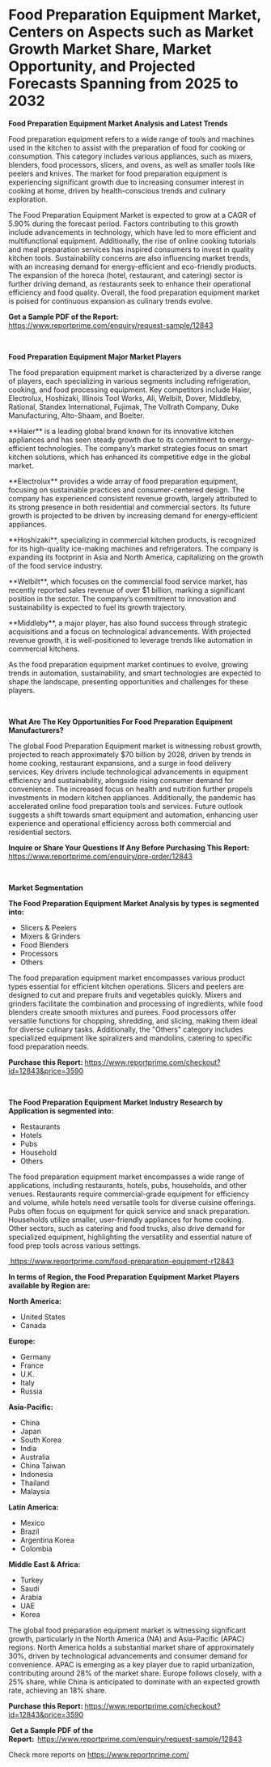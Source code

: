 <p><h1>Food Preparation Equipment Market, Centers on Aspects such as Market Growth Market Share, Market Opportunity, and Projected Forecasts Spanning from 2025 to 2032</h1></p><p><strong>Food Preparation Equipment Market Analysis and Latest Trends</strong></p>
<p><p>Food preparation equipment refers to a wide range of tools and machines used in the kitchen to assist with the preparation of food for cooking or consumption. This category includes various appliances, such as mixers, blenders, food processors, slicers, and ovens, as well as smaller tools like peelers and knives. The market for food preparation equipment is experiencing significant growth due to increasing consumer interest in cooking at home, driven by health-conscious trends and culinary exploration.</p><p>The Food Preparation Equipment Market is expected to grow at a CAGR of 5.90% during the forecast period. Factors contributing to this growth include advancements in technology, which have led to more efficient and multifunctional equipment. Additionally, the rise of online cooking tutorials and meal preparation services has inspired consumers to invest in quality kitchen tools. Sustainability concerns are also influencing market trends, with an increasing demand for energy-efficient and eco-friendly products. The expansion of the horeca (hotel, restaurant, and catering) sector is further driving demand, as restaurants seek to enhance their operational efficiency and food quality. Overall, the food preparation equipment market is poised for continuous expansion as culinary trends evolve.</p></p>
<p><strong>Get a Sample PDF of the Report:&nbsp;</strong> <a href="https://www.reportprime.com/enquiry/request-sample/12843?utm_campaign=3495&utm_medium=2&utm_source=Github&utm_content=ia&utm_term=19032025&utm_id=food-preparation-equipment">https://www.reportprime.com/enquiry/request-sample/12843</a></p>
<p>&nbsp;</p>
<p><strong>Food Preparation Equipment Major Market Players</strong></p>
<p><p>The food preparation equipment market is characterized by a diverse range of players, each specializing in various segments including refrigeration, cooking, and food processing equipment. Key competitors include Haier, Electrolux, Hoshizaki, Illinois Tool Works, Ali, Welbilt, Dover, Middleby, Rational, Standex International, Fujimak, The Vollrath Company, Duke Manufacturing, Alto-Shaam, and Boelter.</p><p>**Haier** is a leading global brand known for its innovative kitchen appliances and has seen steady growth due to its commitment to energy-efficient technologies. The company’s market strategies focus on smart kitchen solutions, which has enhanced its competitive edge in the global market.</p><p>**Electrolux** provides a wide array of food preparation equipment, focusing on sustainable practices and consumer-centered design. The company has experienced consistent revenue growth, largely attributed to its strong presence in both residential and commercial sectors. Its future growth is projected to be driven by increasing demand for energy-efficient appliances.</p><p>**Hoshizaki**, specializing in commercial kitchen products, is recognized for its high-quality ice-making machines and refrigerators. The company is expanding its footprint in Asia and North America, capitalizing on the growth of the food service industry.</p><p>**Welbilt**, which focuses on the commercial food service market, has recently reported sales revenue of over $1 billion, marking a significant position in the sector. The company’s commitment to innovation and sustainability is expected to fuel its growth trajectory.</p><p>**Middleby**, a major player, has also found success through strategic acquisitions and a focus on technological advancements. With projected revenue growth, it is well-positioned to leverage trends like automation in commercial kitchens.</p><p>As the food preparation equipment market continues to evolve, growing trends in automation, sustainability, and smart technologies are expected to shape the landscape, presenting opportunities and challenges for these players.</p></p>
<p>&nbsp;</p>
<p><strong>What Are The Key Opportunities For Food Preparation Equipment Manufacturers?</strong></p>
<p><p>The global Food Preparation Equipment market is witnessing robust growth, projected to reach approximately $70 billion by 2028, driven by trends in home cooking, restaurant expansions, and a surge in food delivery services. Key drivers include technological advancements in equipment efficiency and sustainability, alongside rising consumer demand for convenience. The increased focus on health and nutrition further propels investments in modern kitchen appliances. Additionally, the pandemic has accelerated online food preparation tools and services. Future outlook suggests a shift towards smart equipment and automation, enhancing user experience and operational efficiency across both commercial and residential sectors.</p></p>
<p><strong>Inquire or Share Your Questions If Any Before Purchasing This Report:</strong> <a href="https://www.reportprime.com/enquiry/pre-order/12843?utm_campaign=3495&utm_medium=2&utm_source=Github&utm_content=ia&utm_term=19032025&utm_id=food-preparation-equipment">https://www.reportprime.com/enquiry/pre-order/12843</a></p>
<p>&nbsp;</p>
<p><strong>Market Segmentation</strong></p>
<p><strong>The Food Preparation Equipment Market Analysis by types is segmented into:</strong></p>
<p><ul><li>Slicers & Peelers</li><li>Mixers & Grinders</li><li>Food Blenders</li><li>Processors</li><li>Others</li></ul></p>
<p><p>The food preparation equipment market encompasses various product types essential for efficient kitchen operations. Slicers and peelers are designed to cut and prepare fruits and vegetables quickly. Mixers and grinders facilitate the combination and processing of ingredients, while food blenders create smooth mixtures and purees. Food processors offer versatile functions for chopping, shredding, and slicing, making them ideal for diverse culinary tasks. Additionally, the "Others" category includes specialized equipment like spiralizers and mandolins, catering to specific food preparation needs.</p></p>
<p><strong>Purchase this Report:&nbsp;</strong><a href="https://www.reportprime.com/checkout?id=12843&price=3590&utm_campaign=3495&utm_medium=2&utm_source=Github&utm_content=ia&utm_term=19032025&utm_id=food-preparation-equipment">https://www.reportprime.com/checkout?id=12843&price=3590</a></p>
<p>&nbsp;</p>
<p><strong>The Food Preparation Equipment Market Industry Research by Application is segmented into:</strong></p>
<p><ul><li>Restaurants</li><li>Hotels</li><li>Pubs</li><li>Household</li><li>Others</li></ul></p>
<p><p>The food preparation equipment market encompasses a wide range of applications, including restaurants, hotels, pubs, households, and other venues. Restaurants require commercial-grade equipment for efficiency and volume, while hotels need versatile tools for diverse cuisine offerings. Pubs often focus on equipment for quick service and snack preparation. Households utilize smaller, user-friendly appliances for home cooking. Other sectors, such as catering and food trucks, also drive demand for specialized equipment, highlighting the versatility and essential nature of food prep tools across various settings.</p></p>
<p><a href="https://www.reportprime.com/food-preparation-equipment-r12843?utm_campaign=3495&utm_medium=2&utm_source=Github&utm_content=ia&utm_term=19032025&utm_id=food-preparation-equipment">&nbsp;https://www.reportprime.com/food-preparation-equipment-r12843</a></p>
<p><strong>In terms of Region, the Food Preparation Equipment Market Players available by Region are:</strong></p>
<p>
    <p> <strong> North America: </strong>
        <ul>
            <li>United States</li>
            <li>Canada</li>
        </ul>
        </p> 
    <p> <strong> Europe: </strong>
        <ul>
            <li>Germany</li>
            <li>France</li>
            <li>U.K.</li>
            <li>Italy</li>
            <li>Russia</li>
        </ul>
        </p> 
    <p> <strong> Asia-Pacific: </strong>
        <ul>
            <li>China</li>
            <li>Japan</li>
            <li>South Korea</li>
            <li>India</li>
            <li>Australia</li>
            <li>China Taiwan</li>
            <li>Indonesia</li>
            <li>Thailand</li>
            <li>Malaysia</li>
        </ul>
        </p> 
    <p> <strong> Latin America: </strong>
        <ul>
            <li>Mexico</li>
            <li>Brazil</li>
            <li>Argentina Korea</li>
            <li>Colombia</li>
        </ul>
        </p> 
    <p> <strong> Middle East & Africa: </strong>
        <ul>
            <li>Turkey</li>
            <li>Saudi</li>
            <li>Arabia</li>
            <li>UAE</li>
            <li>Korea</li>
        </ul>
    </p>
    </p>
<p><p>The global food preparation equipment market is witnessing significant growth, particularly in the North America (NA) and Asia-Pacific (APAC) regions. North America holds a substantial market share of approximately 30%, driven by technological advancements and consumer demand for convenience. APAC is emerging as a key player due to rapid urbanization, contributing around 28% of the market share. Europe follows closely, with a 25% share, while China is anticipated to dominate with an expected growth rate, achieving an 18% share.</p></p>
<p><strong>Purchase this Report: </strong><a href="https://www.reportprime.com/checkout?id=12843&price=3590&utm_campaign=3495&utm_medium=2&utm_source=Github&utm_content=ia&utm_term=19032025&utm_id=food-preparation-equipment">https://www.reportprime.com/checkout?id=12843&price=3590</a></p>
<p>&nbsp;<strong>Get a Sample PDF of the Report:&nbsp;&nbsp;</strong><a href="https://www.reportprime.com/enquiry/request-sample/12843?utm_campaign=3495&utm_medium=2&utm_source=Github&utm_content=ia&utm_term=19032025&utm_id=food-preparation-equipment">https://www.reportprime.com/enquiry/request-sample/12843</a></p>
<p><strong></strong></p>
<p>Check more reports on <a href="https://www.reportprime.com/?utm_campaign=3495&utm_medium=2&utm_source=Github&utm_content=ia&utm_term=19032025&utm_id=food-preparation-equipment">https://www.reportprime.com/</a></p>